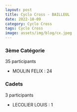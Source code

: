 ```yaml
---
layout: post
title: Cyclo Cross - BAILLEUL
date: 2022-10-09
category: Cyclo Cross
tags: Cyclo Cross
image: assets/img/blog/cx.jpeg
---
```


### 3ème Catégorie
35 participants
- MOULIN FELIX : 24

### Cadets
3 participants
- LECOLIER LOUIS : 1
